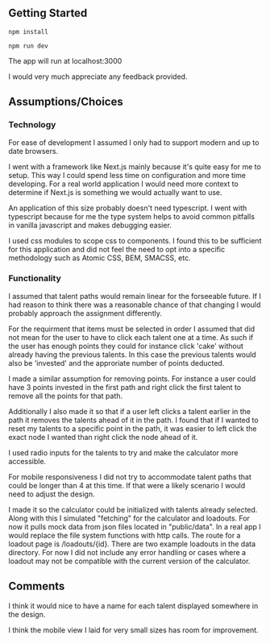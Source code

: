 ## Getting Started

```
npm install

npm run dev
```

The app will run at localhost:3000

I would very much appreciate any feedback provided.

## Assumptions/Choices

### Technology

For ease of development I assumed I only had to support modern and up to date browsers.

I went with a framework like Next.js mainly because it's quite easy for me to setup. This way I could spend less time on configuration and more time developing.
For a real world application I would need more context to determine if Next.js is something we would actually want to use.

An application of this size probably doesn't need typescript. I went with typescript because for me the type system helps to avoid common pitfalls in vanilla javascript
and makes debugging easier.

I used css modules to scope css to components. I found this to be sufficient for this application and did not feel the need to opt into a specific methodology such
as Atomic CSS, BEM, SMACSS, etc.

### Functionality

I assumed that talent paths would remain linear for the forseeable future. If I had reason to think there was a reasonable chance of that changing I would probably approach
the assignment differently.

For the requirment that items must be selected in order I assumed that did not mean for the user to have to click each talent one at a time.
As such if the user has enough points they could for instance click 'cake' without already having the previous talents. In this case the previous talents
would also be 'invested' and the approriate number of points deducted.

I made a similar assumption for removing points. For instance a user could have 3 points invested in the first path and right click the first talent to remove
all the points for that path.

Additionally I also made it so that if a user left clicks a talent earlier in the path it removes the talents ahead of it in the path. I found
that if I wanted to reset my talents to a specific point in the path, it was easier to left click the exact node I wanted than right click the node ahead
of it.

I used radio inputs for the talents to try and make the calculator more accessible.

For mobile responsiveness I did not try to accommodate talent paths that could be longer than 4 at this time. If that were a likely scenario
I would need to adjust the design.

I made it so the calculator could be initialized with talents already selected. Along with this I simulated "fetching" for the calculator and loadouts.
For now it pulls mock data from json files located in "public/data". In a real app I would replace the file system functions with http calls. The route for
a loadout page is /loadouts/{id}. There are two example loadouts in the data directory.
For now I did not include any error handling or cases where a loadout may not be compatible with the current version of the calculator.

## Comments

I think it would nice to have a name for each talent displayed somewhere in the design.

I think the mobile view I laid for very small sizes has room for improvement.

